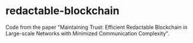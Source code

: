 # redactable-blockchain
Code from the paper "Maintaining Trust: Efficient Redactable Blockchain in Large-scale Networks with Minimized Communication Complexity".
